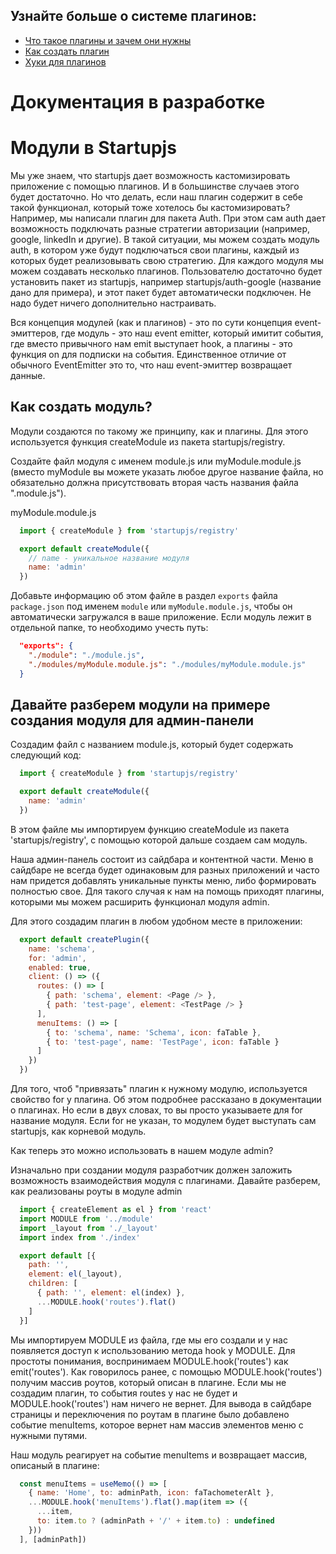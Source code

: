 ## Узнайте больше о системе плагинов:
- [Что такое плагины и зачем они нужны](https://github.com/startupjs/startupjs/blob/master/packages/startupjs/aboutPlugins.ru.md)
- [Как создать плагин](https://github.com/startupjs/startupjs/blob/master/packages/startupjs/createPlugin.ru.md)
- [Хуки для плагинов](https://github.com/startupjs/startupjs/blob/master/packages/startupjs/README.ru.md)

# Документация в разработке

# Модули в Startupjs
Мы уже знаем, что startupjs дает возможность кастомизировать приложение с помощью плагинов. И в большинстве случаев этого будет достаточно. Но что делать, если наш плагин содержит в себе такой функционал, который тоже хотелось бы кастомизировать? Например, мы написали плагин для пакета Auth. При этом сам auth дает возможность подключать разные стратегии авторизации (например, google, linkedIn и другие). В такой ситуации, мы можем создать модуль auth, в котором уже будут подключаться свои плагины, каждый из которых будет реализовывать свою стратегию. Для каждого модуля мы можем создавать несколько плагинов. Пользователю достаточно будет установить пакет из startupjs, например startupjs/auth-google (название дано для примера), и этот пакет будет автоматически подключен. Не надо будет ничего дополнительно настраивать.

Вся концепция модулей (как и плагинов) - это по сути концепция event-эмиттеров, где модуль - это наш event emitter, который имитит события, где вместо привычного нам emit выступает hook, а плагины - это функция on для подписки на события.
Единственное отличие от обычного EventEmitter это то, что наш event-эмиттер возвращает данные.

## Как создать модуль?

Модули создаются по такому же принципу, как и плагины. Для этого используется функция createModule из пакета startupjs/registry.

Создайте файл модуля с именем module.js или myModule.module.js (вместо myModule вы можете указать любое другое название файла, но обязательно должна присутствовать вторая часть названия файла ".module.js").

myModule.module.js

```js
  import { createModule } from 'startupjs/registry'

  export default createModule({
    // name - уникальное название модуля
    name: 'admin'
  })
```

Добавьте информацию об этом файле в раздел `exports` файла `package.json` под именем `module` или `myModule.module.js`, чтобы он автоматически загружался в ваше приложение. Если модуль лежит в отдельной папке, то необходимо учесть путь:

```json
  "exports": {
    "./module": "./module.js",
    "./modules/myModule.module.js": "./modules/myModule.module.js"
  }
```

## Давайте разберем модули на примере создания модуля для админ-панели

Создадим файл с названием module.js, который будет содержать следующий код:

```js
  import { createModule } from 'startupjs/registry'

  export default createModule({
    name: 'admin'
  })
```

В этом файле мы импортируем функцию createModule из пакета 'startupjs/registry', с помощью которой дальше создаем сам модуль.

Наша админ-панель состоит из сайдбара и контентной части. Меню в сайдбаре не всегда будет одинаковым для разных приложений и часто нам придется добавлять уникальные пункты меню, либо формировать полностью свое. Для такого случая к нам на помощь приходят плагины, которыми мы можем расширить функционал модуля admin.

Для этого создадим плагин в любом удобном месте в приложении:

```js
  export default createPlugin({
    name: 'schema',
    for: 'admin',
    enabled: true,
    client: () => ({
      routes: () => [
        { path: 'schema', element: <Page /> },
        { path: 'test-page', element: <TestPage /> }
      ],
      menuItems: () => [
        { to: 'schema', name: 'Schema', icon: faTable },
        { to: 'test-page', name: 'TestPage', icon: faTable }
      ]
    })
  })
```

Для того, чтоб "привязать" плагин к нужному модулю, используется свойство for у плагина. Об этом подробнее рассказано в документации о плагинах. Но если в двух словах, то вы просто указываете для for название модуля. Если for не указан, то модулем будет выступать сам startupjs, как корневой модуль.

Как теперь это можно использовать в нашем модуле admin?

Изначально при создании модуля разработчик должен заложить возможность взаимодействия модуля с плагинами. Давайте разберем, как реализованы роуты в модуле admin

```js
  import { createElement as el } from 'react'
  import MODULE from '../module'
  import _layout from './_layout'
  import index from './index'

  export default [{
    path: '',
    element: el(_layout),
    children: [
      { path: '', element: el(index) },
      ...MODULE.hook('routes').flat()
    ]
  }]
```

Мы импортируем MODULE из файла, где мы его создали и у нас появляется доступ к использованию метода hook у MODULE.
Для простоты понимания, воспринимаем MODULE.hook('routes') как emit('routes').
Как говорилось ранее, с помощью MODULE.hook('routes') получим массив роутов, который описан в плагине. Если мы не создадим плагин, то события routes у нас не будет и MODULE.hook('routes') нам ничего не вернет.
Для вывода в сайдбаре страницы и переключения по роутам в плагине было добавлено событие menuItems, которое вернет нам массив элементов меню с нужными путями.

Наш модуль реагирует на событие menuItems и возвращает массив, описаный в плагине:

```js
  const menuItems = useMemo(() => [
    { name: 'Home', to: adminPath, icon: faTachometerAlt },
    ...MODULE.hook('menuItems').flat().map(item => ({
      ...item,
      to: item.to ? (adminPath + '/' + item.to) : undefined
    }))
  ], [adminPath])
```
